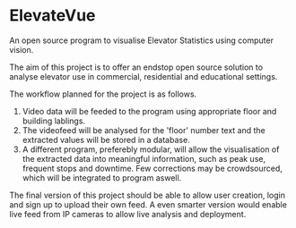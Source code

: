 # ElevateVue
An open source program to visualise Elevator Statistics using computer vision. 

The aim of this project is to offer an endstop open source solution to analyse elevator use in commercial, residential and educational settings. 

The workflow planned for the project is as follows. 
1. Video data will be feeded to the program using appropriate floor and building lablings. 
2. The videofeed will be analysed for the 'floor' number text and the extracted values will be stored in a database. 
3. A different program, preferebly modular, will allow the visualisation of the extracted data into meaningful information, such as peak use, frequent stops and downtime. Few corrections may be crowdsourced, which will be integrated to program aswell.


The final version of this project should be able to allow user creation, login and sign up to upload their own feed. A even smarter version would enable live feed from IP cameras to allow live analysis and deployment.
